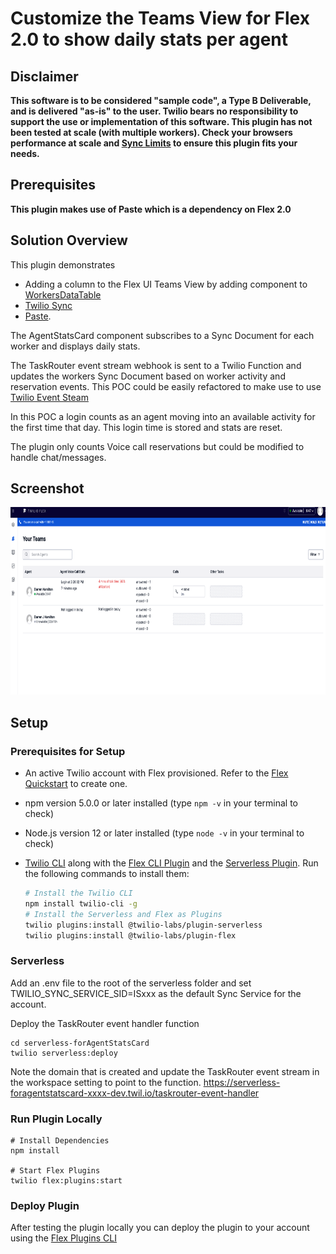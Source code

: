 # Customize the Teams View for Flex 2.0 to show daily stats per agent

## Disclaimer

**This software is to be considered "sample code", a Type B Deliverable, and is delivered "as-is" to the user. Twilio bears no responsibility to support the use or implementation of this software. This plugin has not been tested at scale (with multiple workers). Check your browsers performance at scale and [Sync Limits](https://www.twilio.com/docs/sync/limits) to ensure this plugin fits your needs.**

## Prerequisites

**This plugin makes use of Paste which is a dependency on Flex 2.0**

## Solution Overview

This plugin demonstrates

- Adding a column to the Flex UI Teams View by adding component to [WorkersDataTable](https://assets.flex.twilio.com/docs/releases/flex-ui/2.0.0-beta.1/programmable-components/components/WorkersDataTable)
- [Twilio Sync](https://www.twilio.com/docs/sync/api)
- [Paste](https://paste.twilio.design/).

The AgentStatsCard component subscribes to a Sync Document for each worker and displays daily stats.

The TaskRouter event stream webhook is sent to a Twilio Function and updates the workers Sync Document based on worker activity and reservation events. This POC could be easily refactored to make use to use [Twilio Event Steam](https://www.twilio.com/docs/events/event-types#taskrouter)

In this POC a login counts as an agent moving into an available activity for the first time that day. This login time is stored and stats are reset.

The plugin only counts Voice call reservations but could be modified to handle chat/messages.

## Screenshot

<img height="300px" src="screenshots/teamsView.png"/>

## Setup

### Prerequisites for Setup

- An active Twilio account with Flex provisioned. Refer to the [Flex Quickstart](https://www.twilio.com/docs/flex/quickstart/flex-basics#sign-up-for-or-sign-in-to-twilio-and-create-a-new-flex-project") to create one.
- npm version 5.0.0 or later installed (type `npm -v` in your terminal to check)
- Node.js version 12 or later installed (type `node -v` in your terminal to check)
- [Twilio CLI](https://www.twilio.com/docs/twilio-cli/quickstart#install-twilio-cli) along with the [Flex CLI Plugin](https://www.twilio.com/docs/twilio-cli/plugins#available-plugins) and the [Serverless Plugin](https://www.twilio.com/docs/twilio-cli/plugins#available-plugins). Run the following commands to install them:

  ```bash
  # Install the Twilio CLI
  npm install twilio-cli -g
  # Install the Serverless and Flex as Plugins
  twilio plugins:install @twilio-labs/plugin-serverless
  twilio plugins:install @twilio-labs/plugin-flex
  ```

### Serverless

Add an .env file to the root of the serverless folder and set TWILIO_SYNC_SERVICE_SID=ISxxx as the default Sync Service for the account.

Deploy the TaskRouter event handler function

```
cd serverless-forAgentStatsCard
twilio serverless:deploy
```

Note the domain that is created and update the TaskRouter event stream in the workspace setting to point to the function.
https://serverless-foragentstatscard-xxxx-dev.twil.io/taskrouter-event-handler

### Run Plugin Locally

```
# Install Dependencies
npm install

# Start Flex Plugins
twilio flex:plugins:start
```

### Deploy Plugin

After testing the plugin locally you can deploy the plugin to your account using the [Flex Plugins CLI](https://www.twilio.com/docs/flex/developer/plugins/cli/deploy-and-release)
